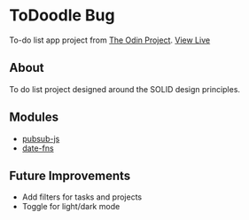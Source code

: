 # ToDoodle Bug
To-do list app project from [The Odin Project](https://www.theodinproject.com).
[View Live](https://sullivown.github.io/todo/)

## About
To do list project designed around the SOLID design principles.

## Modules
- [pubsub-js](https://www.npmjs.com/package/pubsub-js)
- [date-fns](https://date-fns.org/)

## Future Improvements
- Add filters for tasks and projects
- Toggle for light/dark mode
